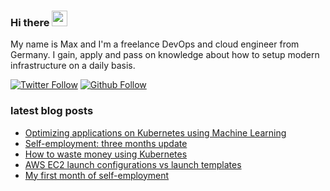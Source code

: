 ### Hi there <img src="https://media.giphy.com/media/hvRJCLFzcasrR4ia7z/giphy.gif" width="25px">

My name is Max and I'm a freelance DevOps and cloud engineer from Germany. I gain, apply and pass on knowledge about how to setup modern infrastructure on a daily basis.

[![Twitter Follow](https://img.shields.io/twitter/follow/__brennerm?style=social)](https://twitter.com/__brennerm)
[![Github Follow](https://img.shields.io/github/followers/brennerm?style=social)](https://github.com/brennerm)

### latest blog posts

<!-- BLOG-POST-LIST:START -->
- [Optimizing applications on Kubernetes using Machine Learning](https://brennerm.github.io/posts/optimzing-kubernetes-applications.html)
- [Self-employment: three months update](https://brennerm.github.io/posts/self-employment-month-three.html)
- [How to waste money using Kubernetes](https://brennerm.github.io/posts/wasting-money-with-kubernetes.html)
- [AWS EC2 launch configurations vs launch templates](https://brennerm.github.io/posts/aws-launch-configuration-vs-template.html)
- [My first month of self-employment](https://brennerm.github.io/posts/first-month-of-self-employment.html)
<!-- BLOG-POST-LIST:END -->